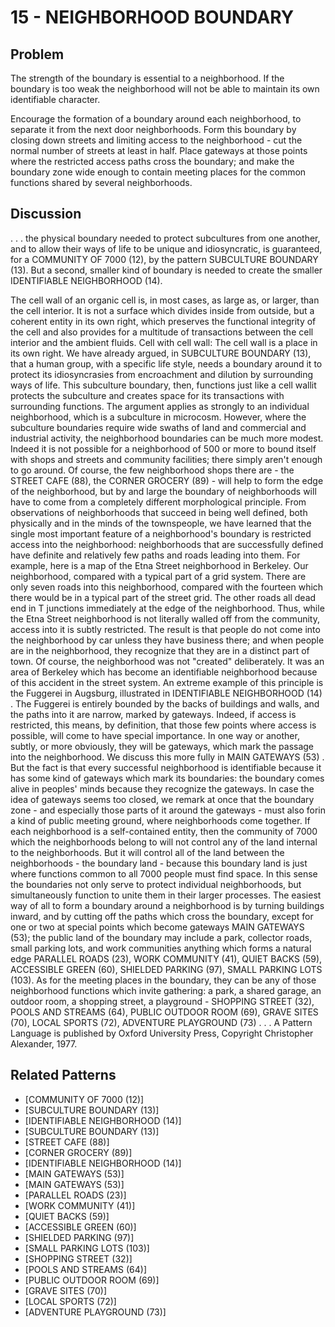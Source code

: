 # 15 - NEIGHBORHOOD BOUNDARY

## Problem

The strength of the boundary is essential to a neighborhood. If the boundary is too weak the neighborhood will not be able to maintain its own identifiable character.

Encourage the formation of a boundary around each neighborhood, to separate it from the next door neighborhoods. Form this boundary by closing down streets and limiting access to the neighborhood - cut the normal number of streets at least in half. Place gateways at those points where the restricted access paths cross the boundary; and make the boundary zone wide enough to contain meeting places for the common functions shared by several neighborhoods.

## Discussion

. . . the physical boundary needed to protect subcultures from one another, and to allow their ways of life to be unique and idiosyncratic, is guaranteed, for a COMMUNITY OF 7000 (12), by the pattern SUBCULTURE BOUNDARY (13). But a second, smaller kind of boundary is needed to create the smaller IDENTIFlABLE NEIGHBORHOOD (14).

The cell wall of an organic cell is, in most cases, as large as, or larger, than the cell interior. It is not a surface which divides inside from outside, but a coherent entity in its own right, which preserves the functional integrity of the cell and also provides for a multitude of transactions between the cell interior and the ambient fluids. Cell with cell wall: The cell wall is a place in its own right. We have already argued, in SUBCULTURE BOUNDARY (13), that a human group, with a specific life style, needs a boundary around it to protect its idiosyncrasies from encroachment and dilution by surrounding ways of life. This subculture boundary, then, functions just like a cell wallit protects the subculture and creates space for its transactions with surrounding functions. The argument applies as strongly to an individual neighborhood, which is a subculture in microcosm. However, where the subculture boundaries require wide swaths of land and commercial and industrial activity, the neighborhood boundaries can be much more modest. Indeed it is not possible for a neighborhood of 500 or more to bound itself with shops and streets and community facilities; there simply aren't enough to go around. Of course, the few neighborhood shops there are - the STREET CAFE (88), the CORNER GROCERY (89) - will help to form the edge of the neighborhood, but by and large the boundary of neighborhoods will have to come from a completely different morphological principle. From observations of neighborhoods that succeed in being well defined, both physically and in the minds of the townspeople, we have learned that the single most important feature of a neighborhood's boundary is restricted access into the neighborhood: neighborhoods that are successfully defined have definite and relatively few paths and roads leading into them. For example, here is a map of the Etna Street neighborhood in Berkeley. Our neighborhood, compared with a typical part of a grid system. There are only seven roads into this neighborhood, compared with the fourteen which there would be in a typical part of the street grid. The other roads all dead end in T junctions immediately at the edge of the neighborhood. Thus, while the Etna Street neighborhood is not literally walled off from the community, access into it is subtly restricted. The result is that people do not come into the neighborhood by car unless they have business there; and when people are in the neighborhood, they recognize that they are in a distinct part of town. Of course, the neighborhood was not "created" deliberately. It was an area of Berkeley which has become an identifiable neighborhood because of this accident in the street system. An extreme example of this principle is the Fuggerei in Augsburg, illustrated in IDENTIFlABLE NEIGHBORHOOD (14) . The Fuggerei is entirely bounded by the backs of buildings and walls, and the paths into it are narrow, marked by gateways. Indeed, if access is restricted, this means, by definition, that those few points where access is possible, will come to have special importance. In one way or another, subtly, or more obviously, they will be gateways, which mark the passage into the neighborhood. We discuss this more fully in MAIN GATEWAYS (53) . But the fact is that every successful neighborhood is identifiable because it has some kind of gateways which mark its boundaries: the boundary comes alive in peoples' minds because they recognize the gateways. In case the idea of gateways seems too closed, we remark at once that the boundary zone - and especially those parts of it around the gateways - must also forin a kind of public meeting ground, where neighborhoods come together. If each neighborhood is a self-contained entity, then the community of 7000 which the neighborhoods belong to will not control any of the land internal to the neighborhoods. But it will control all of the land between the neighborhoods - the boundary land - because this boundary land is just where functions common to all 7000 people must find space. In this sense the boundaries not only serve to protect individual neighborhoods, but simultaneously function to unite them in their larger processes. The easiest way of all to form a boundary around a neighborhood is by turning buildings inward, and by cutting off the paths which cross the boundary, except for one or two at special points which become gateways MAIN GATEWAYS (53); the public land of the boundary may include a park, collector roads, small parking lots, and work communities anything which forms a natural edge PARALLEL ROADS (23), WORK COMMUNITY (41), QUlET BACKS (59), ACCESSIBLE GREEN (60), SHIELDED PARKING (97), SMALL PARKING LOTS (103). As for the meeting places in the boundary, they can be any of those neighborhood functions which invite gathering: a park, a shared garage, an outdoor room, a shopping street, a playground - SHOPPING STREET (32), POOLS AND STREAMS (64), PUBLIC OUTDOOR ROOM (69), GRAVE SITES (70), LOCAL SPORTS (72), ADVENTURE PLAYGROUND (73) . . . A Pattern Language is published by Oxford University Press, Copyright Christopher Alexander, 1977.

## Related Patterns

- [COMMUNITY OF 7000 (12)]
- [SUBCULTURE BOUNDARY (13)]
- [IDENTIFlABLE NEIGHBORHOOD (14)]
- [SUBCULTURE BOUNDARY (13)]
- [STREET CAFE (88)]
- [CORNER GROCERY (89)]
- [IDENTIFlABLE NEIGHBORHOOD (14)]
- [MAIN GATEWAYS (53)]
- [MAIN GATEWAYS (53)]
- [PARALLEL ROADS (23)]
- [WORK COMMUNITY (41)]
- [QUlET BACKS (59)]
- [ACCESSIBLE GREEN (60)]
- [SHIELDED PARKING (97)]
- [SMALL PARKING LOTS (103)]
- [SHOPPING STREET (32)]
- [POOLS AND STREAMS (64)]
- [PUBLIC OUTDOOR ROOM (69)]
- [GRAVE SITES (70)]
- [LOCAL SPORTS (72)]
- [ADVENTURE PLAYGROUND (73)]
